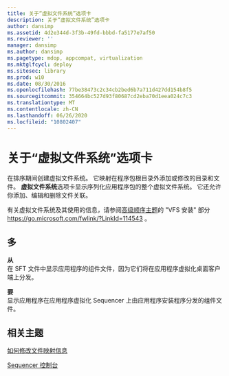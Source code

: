 ```yaml
---
title: 关于“虚拟文件系统”选项卡
description: 关于“虚拟文件系统”选项卡
author: dansimp
ms.assetid: 4d2e344d-3f3b-49fd-bbbd-fa5177e7af50
ms.reviewer: ''
manager: dansimp
ms.author: dansimp
ms.pagetype: mdop, appcompat, virtualization
ms.mktglfcycl: deploy
ms.sitesec: library
ms.prod: w10
ms.date: 08/30/2016
ms.openlocfilehash: 77be38473c2c34cb2bed6b7a711d427dd154b8f5
ms.sourcegitcommit: 354664bc527d93f80687cd2eba70d1eea024c7c3
ms.translationtype: MT
ms.contentlocale: zh-CN
ms.lasthandoff: 06/26/2020
ms.locfileid: "10802407"
---
```

# 关于“虚拟文件系统”选项卡


在排序期间创建虚拟文件系统。 它映射在程序包根目录外添加或修改的目录和文件。 **虚拟文件系统**选项卡显示序列化应用程序包的整个虚拟文件系统。 它还允许你添加、编辑和删除文件关联。

有关虚拟文件系统及其使用的信息，请参阅[高级顺序主题](https://go.microsoft.com/fwlink/?LinkId=114543)的 "VFS 安装" 部分 https://go.microsoft.com/fwlink/?LinkId=114543 。

## 多


<a href="" id="from"></a>**从**  
在 SFT 文件中显示应用程序的组件文件，因为它们将在应用程序虚拟化桌面客户端上分发。

<a href="" id="to"></a>**要**  
显示应用程序在应用程序虚拟化 Sequencer 上由应用程序安装程序分发的组件文件。

## 相关主题


[如何修改文件映射信息](how-to-modify-file-mapping-information.md)

[Sequencer 控制台](sequencer-console.md)

 

 





